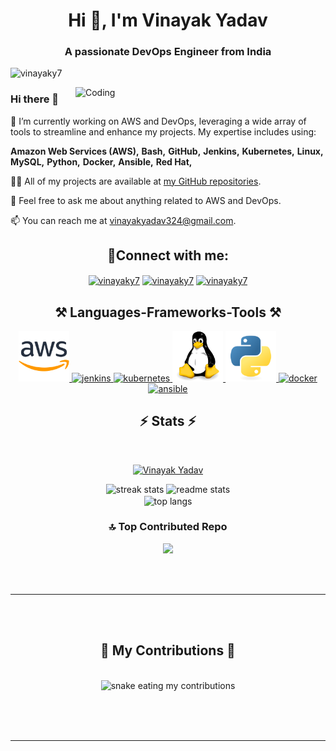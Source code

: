 <h1 align="center">Hi 👋, I'm Vinayak Yadav</h1>
<h3 align="center">A passionate DevOps Engineer from India</h3>
<p align="left"> <img src="https://komarev.com/ghpvc/?username=vinayaky7&label=Profile%20views&color=0e81b6&style=flat" alt="vinayaky7" /> </p>

<img align="right" alt="Coding" width="400" src=https://github.com/vinayaky7/vinayaky7/blob/main/212749447-bfb7e725-6987-49d9-ae85-2015e3e7cc41.gif>

### Hi there 👋

🔭 I’m currently working on AWS and DevOps, leveraging a wide array of tools to streamline and enhance my projects. My expertise includes using:

**Amazon Web Services (AWS),** **Bash,** **GitHub,** **Jenkins,** **Kubernetes,** **Linux,** **MySQL,** **Python,** **Docker,** **Ansible,** **Red Hat,**
  
👨‍💻 All of my projects are available at [my GitHub repositories](https://github.com/vinayaky7?tab=repositories).

💬 Feel free to ask me about anything related to AWS and DevOps.

📫 You can reach me at [vinayakyadav324@gmail.com](mailto:vinayakyadav324@gmail.com).

<h2 align="center">💬Connect with me:  </h2>

<div align="center">
<a href="https://linkedin.com/in/vinayaky7" target="blank"><img align="center" src="https://raw.githubusercontent.com/rahuldkjain/github-profile-readme-generator/master/src/images/icons/Social/linked-in-alt.svg" alt="vinayaky7" height="30" width="81" /></a>
<a href="https://www.hackerrank.com/vinayaky7" target="blank"><img align="center" src="https://raw.githubusercontent.com/rahuldkjain/github-profile-readme-generator/master/src/images/icons/Social/hackerrank.svg" alt="vinayaky7" height="30" width="81" /></a>
<a href="https://www.leetcode.com/vinayaky7" target="blank"><img align="center" src="https://raw.githubusercontent.com/rahuldkjain/github-profile-readme-generator/master/src/images/icons/Social/leet-code.svg" alt="vinayaky7" height="30" width="81" /></a>
</p>

<h2 align="center">⚒️ Languages-Frameworks-Tools ⚒️</h2>
<div align="center">
  <a href="https://aws.amazon.com" target="_blank" rel="noreferrer">
    <img src="https://raw.githubusercontent.com/devicons/devicon/master/icons/amazonwebservices/amazonwebservices-original-wordmark.svg" alt="aws" width="81" height="81"/>
  </a>
  <a href="https://www.jenkins.io" target="_blank" rel="noreferrer">
    <img src="https://www.vectorlogo.zone/logos/jenkins/jenkins-icon.svg" alt="jenkins" width="81" height="81"/>
  </a>
  <a href="https://kubernetes.io" target="_blank" rel="noreferrer">
    <img src="https://www.vectorlogo.zone/logos/kubernetes/kubernetes-icon.svg" alt="kubernetes" width="81" height="81"/>
  </a>
  <a href="https://www.linux.org/" target="_blank" rel="noreferrer">
    <img src="https://raw.githubusercontent.com/devicons/devicon/master/icons/linux/linux-original.svg" alt="linux" width="81" height="81"/>
  </a>
  <a href="https://www.python.org" target="_blank" rel="noreferrer">
    <img src="https://raw.githubusercontent.com/devicons/devicon/master/icons/python/python-original.svg" alt="python" width="81" height="81"/>
  </a>
  <a href="https://www.docker.com/" target="_blank" rel="noreferrer">
    <img src="https://www.vectorlogo.zone/logos/docker/docker-icon.svg" alt="docker" width="81" height="81"/>
  </a>
  <a href="https://www.ansible.com/" target="_blank" rel="noreferrer">
    <img src="https://www.vectorlogo.zone/logos/ansible/ansible-icon.svg" alt="ansible" width="81" height="81"/>
  </a>
</div>


<h2 align="center">⚡ Stats ⚡</h2>
<br>
<div align=center>
  <p align="center"><a href="https://github.com/ryo-ma/github-profile-trophy"><img src="https://github-profile-trophy.vercel.app/?username=vinayaky7&theme=dracula&column=4&margin-w=15&margin-h=15" alt="Vinayak Yadav" /></a></p>
  <img width=390 src="https://github-readme-streak-stats-salesp07.vercel.app/?user=vinayaky7&count_private=true&theme=react&border_radius=10" alt="streak stats"/>
  <img width=390 src="https://github-readme-stats-salesp07.vercel.app/api?username=vinayaky7&count_private=true&show_icons=true&theme=react&rank_icon=github&border_radius=10" alt="readme stats" />
  <br/>
  <img width=325 align="center" src="https://github-readme-stats-salesp07.vercel.app/api/top-langs/?username=vinayaky7&hide=HTML&langs_count=8&layout=compact&theme=react&border_radius=10&size_weight=0.5&count_weight=0.5&exclude_repo=github-readme-stats" alt="top langs" />
</div>

### 🔝 Top Contributed Repo
![](https://github-contributor-stats.vercel.app/api?username=vinayaky7&limit=5&theme=flat&combine_all_yearly_contributions=true)

<br/><br/>

<hr/>

<br/>


<br/>

<div align="center">
  <h2>🐍 My Contributions 🐍</h2>
  <br>
  <img alt="snake eating my contributions" src="https://github.com/vinayaky7/vinayaky7/blob/main/dist/github-contribution-grid-snake.svg" />
  
  <br/><br/><br/>
</div>

<hr/>
